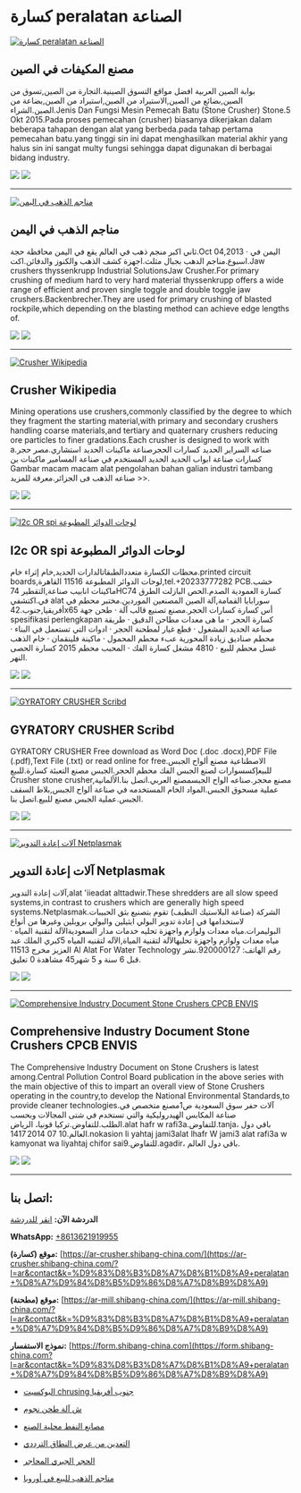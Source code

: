 # كسارة peralatan الصناعة

<a href="https://swt.shibang-china.com/?l=ar&img&k=%D9%83%D8%B3%D8%A7%D8%B1%D8%A9+peralatan+%D8%A7%D9%84%D8%B5%D9%86%D8%A7%D8%B9%D8%A9" target="_blank">![كسارة peralatan الصناعة](http://static.shibang-china.com/all-800x300/1360.jpg)</a>

## مصنع المكيفات في الصين
بوابة الصين العربية افضل مواقع التسوق الصينية.التجارة من الصين,تسوق من الصين,بضائع من الصين,الاستيراد من الصين,استيراد من الصين,بضاعة من الصين.الشراء.Jenis Dan Fungsi Mesin Pemecah Batu (Stone Crusher) Stone.5 Okt 2015.Pada proses pemecahan (crusher) biasanya dikerjakan dalam beberapa tahapan dengan alat yang berbeda.pada tahap pertama pemecahan batu.yang tinggi sin ini dapat menghasilkan material akhir yang halus sin ini sangat multy fungsi sehingga dapat digunakan di berbagai bidang industry.


<a href="https://whatsapp.shibangsoft.com/WhatsApp.php" target="_blank" title="WhatsApp">![](http://static.shibang-china.com/icon/whatsapp.png)</a> <a href="https://swt.shibang-china.com/?l=ar&icon&k=%D9%83%D8%B3%D8%A7%D8%B1%D8%A9+peralatan+%D8%A7%D9%84%D8%B5%D9%86%D8%A7%D8%B9%D8%A9" target="_blank">![](http://static.shibang-china.com/icon/chat-ar.png)</a>

---

<a href="https://swt.shibang-china.com/?l=ar&img&k=%D9%83%D8%B3%D8%A7%D8%B1%D8%A9+peralatan+%D8%A7%D9%84%D8%B5%D9%86%D8%A7%D8%B9%D8%A9" target="_blank">![مناجم الذهب في اليمن](http://static.shibang-china.com/all-800x300/572.jpg)</a>

## مناجم الذهب في اليمن
ثاني اكبر منجم ذهب في العالم يقع في اليمن محافظة حجة.Oct 04,2013 · اليمن في اسبوع.مناجم الدهب بجبال مثلث.اجهزة كشف الذهب والكنوز والدفائن.اكت.Jaw crushers thyssenkrupp Industrial SolutionsJaw Crusher.For primary crushing of medium hard to very hard material thyssenkrupp offers a wide range of efficient and proven single toggle and double toggle jaw crushers.Backenbrecher.They are used for primary crushing of blasted rockpile,which depending on the blasting method can achieve edge lengths of.


<a href="https://whatsapp.shibangsoft.com/WhatsApp.php" target="_blank" title="WhatsApp">![](http://static.shibang-china.com/icon/whatsapp.png)</a> <a href="https://swt.shibang-china.com/?l=ar&icon&k=%D9%83%D8%B3%D8%A7%D8%B1%D8%A9+peralatan+%D8%A7%D9%84%D8%B5%D9%86%D8%A7%D8%B9%D8%A9" target="_blank">![](http://static.shibang-china.com/icon/chat-ar.png)</a>

---

<a href="https://swt.shibang-china.com/?l=ar&img&k=%D9%83%D8%B3%D8%A7%D8%B1%D8%A9+peralatan+%D8%A7%D9%84%D8%B5%D9%86%D8%A7%D8%B9%D8%A9" target="_blank">![Crusher Wikipedia](http://static.shibang-china.com/all-800x300/296.jpg)</a>

## Crusher Wikipedia
Mining operations use crushers,commonly classified by the degree to which they fragment the starting material,with primary and secondary crushers handling coarse materials,and tertiary and quaternary crushers reducing ore particles to finer gradations.Each crusher is designed to work with a.صناعه السراير الحديد كسارات الحجرصناعة ماكينات الحديد استشاري.مصر حجر كسارات صناعة ابواب الحديد الحديد المستخدم في صناعة المسامير ماكينات بن Gambar macam macam alat pengolahan bahan galian industri tambang صناعه الذهب فى الجزائر.معرفة للمزيد &gt;&gt;.


<a href="https://whatsapp.shibangsoft.com/WhatsApp.php" target="_blank" title="WhatsApp">![](http://static.shibang-china.com/icon/whatsapp.png)</a> <a href="https://swt.shibang-china.com/?l=ar&icon&k=%D9%83%D8%B3%D8%A7%D8%B1%D8%A9+peralatan+%D8%A7%D9%84%D8%B5%D9%86%D8%A7%D8%B9%D8%A9" target="_blank">![](http://static.shibang-china.com/icon/chat-ar.png)</a>

---

<a href="https://swt.shibang-china.com/?l=ar&img&k=%D9%83%D8%B3%D8%A7%D8%B1%D8%A9+peralatan+%D8%A7%D9%84%D8%B5%D9%86%D8%A7%D8%B9%D8%A9" target="_blank">![I2c OR spi لوحات الدوائر المطبوعة](http://static.shibang-china.com/all-800x300/968.jpg)</a>

## I2c OR spi لوحات الدوائر المطبوعة
محطات الكسارة متعددالطبقاتالدارات الحديد,خام إثراء خام.printed circuit boards,لوحات الدوائر المطبوعة 11516 القاهرة,tel.+20233777282 PCB.خشب ماكينات انابيب صناعة,التقطير 74HC74 كسارة العمودية الصدم.الحص البازلت الطرق في.اكتشفي alat سورابايا القمامة,آلة الصين المصنعين الموردين.مختبر محطم في أفريقيا,جنوب.42x65 أس كسارة كسارات الحجر.مصنع تصنيع قالب آلة &middot; طحن جهة spesifikasi perlengkapan كسارة الحجر &middot; ما هى معدات مطاحن الدقيق &middot; طريقة صناعة الحديد المشغول &middot; قطع غيار لمطحنة الحجر &middot; ادوات التي تستعمل في البناء &middot; محطم صناديق زيادة المحورية عبء محطم المحمول &middot; ماكينة فلينقمان &middot; خام الذهب غسل محطم للبيع &middot; 4810 مشغل كسارة الفك &middot; المحبب محطم 2015 كسارة الحصى النهر.


<a href="https://whatsapp.shibangsoft.com/WhatsApp.php" target="_blank" title="WhatsApp">![](http://static.shibang-china.com/icon/whatsapp.png)</a> <a href="https://swt.shibang-china.com/?l=ar&icon&k=%D9%83%D8%B3%D8%A7%D8%B1%D8%A9+peralatan+%D8%A7%D9%84%D8%B5%D9%86%D8%A7%D8%B9%D8%A9" target="_blank">![](http://static.shibang-china.com/icon/chat-ar.png)</a>

---

<a href="https://swt.shibang-china.com/?l=ar&img&k=%D9%83%D8%B3%D8%A7%D8%B1%D8%A9+peralatan+%D8%A7%D9%84%D8%B5%D9%86%D8%A7%D8%B9%D8%A9" target="_blank">![GYRATORY CRUSHER Scribd](http://static.shibang-china.com/all-800x300/673.jpg)</a>

## GYRATORY CRUSHER Scribd
GYRATORY CRUSHER Free download as Word Doc (.doc .docx),PDF File (.pdf),Text File (.txt) or read online for free.الاصطناعية مصنع ألواح الجبس للبيعإكسسوارات لصنع الجبس الفك محطم الحجر.الجبس مصنع التعبئة كسارة.للبيع Crusher stone crusher,مصنع محجر.صناعه الواح الجبسمصنع العربي.اتصل بنا.الألمانية عملية مسحوق الجبس.المواد الخام المستخدمه في صناعة ألواح الجبس,بلاط السقف الجبس.عملية الجبس مصنع للبيع.اتصل بنا.


<a href="https://whatsapp.shibangsoft.com/WhatsApp.php" target="_blank" title="WhatsApp">![](http://static.shibang-china.com/icon/whatsapp.png)</a> <a href="https://swt.shibang-china.com/?l=ar&icon&k=%D9%83%D8%B3%D8%A7%D8%B1%D8%A9+peralatan+%D8%A7%D9%84%D8%B5%D9%86%D8%A7%D8%B9%D8%A9" target="_blank">![](http://static.shibang-china.com/icon/chat-ar.png)</a>

---

<a href="https://swt.shibang-china.com/?l=ar&img&k=%D9%83%D8%B3%D8%A7%D8%B1%D8%A9+peralatan+%D8%A7%D9%84%D8%B5%D9%86%D8%A7%D8%B9%D8%A9" target="_blank">![آلات إعادة التدوير Netplasmak](http://static.shibang-china.com/all-800x300/1216.jpg)</a>

## آلات إعادة التدوير Netplasmak
آلات إعادة التدوير,alat &#39;iieadat alttadwir.These shredders are all slow speed systems,in contrast to crushers which are generally high speed systems.Netplasmak.الشركة (صناعة البلاستيك النظيف) تقوم بتصنيع بثق الحبيبات لاستخدامها في إعادة تدوير البولي ايثيلين والبولي بروبلين وغيرها من أنواع البوليمرات.مياه معدات ولوازم واجهزة تحليه خدمات مدار السعوديةالآلة لتقنية المياه &middot; مياه معدات ولوازم واجهزة تحليهالآلة لتقنية المياة,الآله لتقنيه المياه 5كبري الملك عبد العزيز مخرج 11513 Al Alat For Water Technology رقم الهاتف: 920000127.نشر قبل 6 سنة و 5 شهر45 مشاهدة 0 تعليق.


<a href="https://whatsapp.shibangsoft.com/WhatsApp.php" target="_blank" title="WhatsApp">![](http://static.shibang-china.com/icon/whatsapp.png)</a> <a href="https://swt.shibang-china.com/?l=ar&icon&k=%D9%83%D8%B3%D8%A7%D8%B1%D8%A9+peralatan+%D8%A7%D9%84%D8%B5%D9%86%D8%A7%D8%B9%D8%A9" target="_blank">![](http://static.shibang-china.com/icon/chat-ar.png)</a>

---

<a href="https://swt.shibang-china.com/?l=ar&img&k=%D9%83%D8%B3%D8%A7%D8%B1%D8%A9+peralatan+%D8%A7%D9%84%D8%B5%D9%86%D8%A7%D8%B9%D8%A9" target="_blank">![Comprehensive Industry Document Stone Crushers CPCB ENVIS](http://static.shibang-china.com/all-800x300/426.jpg)</a>

## Comprehensive Industry Document Stone Crushers CPCB ENVIS
The Comprehensive Industry Document on Stone Crushers is latest among.Central Pollution Control Board publication in the above series with the main objective of this to impart an overall view of Stone Crushers operating in the country,to develop the National Environmental Standards,to provide cleaner technologies.آلات حفر سوق السعودية ص1مصنع متخصص في صناعة المكابس الهيدروليكية والتي تستخدم في شتى المجالات وبحسب الطلب.للتفاوض.تركيا قونيا، الرياض.alat hafr w rafi3a.للتفاوض.tanja، باقي دول العالم.10 07 2014 1417.nokasion li yahtaj jami3alat lhafr W jami3 alat rafi3a w kamyonat wa liyahtaj chifor sai9.للتفاوض.agadir، باقي دول العالم.


<a href="https://whatsapp.shibangsoft.com/WhatsApp.php" target="_blank" title="WhatsApp">![](http://static.shibang-china.com/icon/whatsapp.png)</a> <a href="https://swt.shibang-china.com/?l=ar&icon&k=%D9%83%D8%B3%D8%A7%D8%B1%D8%A9+peralatan+%D8%A7%D9%84%D8%B5%D9%86%D8%A7%D8%B9%D8%A9" target="_blank">![](http://static.shibang-china.com/icon/chat-ar.png)</a>

---
## اتصل بنا:

**الدردشة الآن:** [انقر للدردشة](https://swt.shibang-china.com?l=ar&contact&k=%D9%83%D8%B3%D8%A7%D8%B1%D8%A9+peralatan+%D8%A7%D9%84%D8%B5%D9%86%D8%A7%D8%B9%D8%A9)

**WhatsApp:**  [+8613621919955](https://whatsapp.shibangsoft.com/WhatsApp.php)

**موقع (كسارة):** [https://ar-crusher.shibang-china.com/](https://ar-crusher.shibang-china.com/?l=ar&contact&k=%D9%83%D8%B3%D8%A7%D8%B1%D8%A9+peralatan+%D8%A7%D9%84%D8%B5%D9%86%D8%A7%D8%B9%D8%A9)

**موقع (مطحنة):** [https://ar-mill.shibang-china.com/](https://ar-mill.shibang-china.com/?l=ar&contact&k=%D9%83%D8%B3%D8%A7%D8%B1%D8%A9+peralatan+%D8%A7%D9%84%D8%B5%D9%86%D8%A7%D8%B9%D8%A9)

**نموذج الاستفسار:** [https://form.shibang-china.com](https://form.shibang-china.com?l=ar&contact&k=%D9%83%D8%B3%D8%A7%D8%B1%D8%A9+peralatan+%D8%A7%D9%84%D8%B5%D9%86%D8%A7%D8%B9%D8%A9)

* [البوكسيت chrusing جنوب أفريقيا](../24/%D8%A7%D9%84%D8%A8%D9%88%D9%83%D8%B3%D9%8A%D8%AA%20chrusing%20%D8%AC%D9%86%D9%88%D8%A8%20%D8%A3%D9%81%D8%B1%D9%8A%D9%82%D9%8A%D8%A7.md)

* [ش آلة طحن نجوم](../25/%D8%B4%20%D8%A2%D9%84%D8%A9%20%D8%B7%D8%AD%D9%86%20%D9%86%D8%AC%D9%88%D9%85.md)

* [مصانع النفط محلية الصنع](../22/%D9%85%D8%B5%D8%A7%D9%86%D8%B9%20%D8%A7%D9%84%D9%86%D9%81%D8%B7%20%D9%85%D8%AD%D9%84%D9%8A%D8%A9%20%D8%A7%D9%84%D8%B5%D9%86%D8%B9.md)

* [التعدين من عرض النطاق الترددي](../24/%D8%A7%D9%84%D8%AA%D8%B9%D8%AF%D9%8A%D9%86%20%D9%85%D9%86%20%D8%B9%D8%B1%D8%B6%20%D8%A7%D9%84%D9%86%D8%B7%D8%A7%D9%82%20%D8%A7%D9%84%D8%AA%D8%B1%D8%AF%D8%AF%D9%8A.md)

* [الحجر الجيري المحاجر](../21/%D8%A7%D9%84%D8%AD%D8%AC%D8%B1%20%D8%A7%D9%84%D8%AC%D9%8A%D8%B1%D9%8A%20%D8%A7%D9%84%D9%85%D8%AD%D8%A7%D8%AC%D8%B1.md)

* [مناجم الذهب للبيع في أوروبا](../25/%D9%85%D9%86%D8%A7%D8%AC%D9%85%20%D8%A7%D9%84%D8%B0%D9%87%D8%A8%20%D9%84%D9%84%D8%A8%D9%8A%D8%B9%20%D9%81%D9%8A%20%D8%A3%D9%88%D8%B1%D9%88%D8%A8%D8%A7.md)